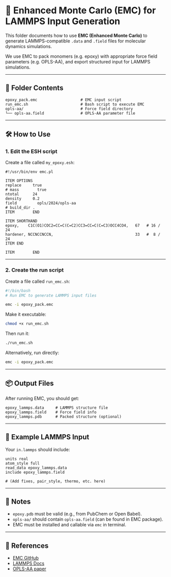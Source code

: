 # 🧪 Enhanced Monte Carlo (EMC) for LAMMPS Input Generation

This folder documents how to use **EMC (Enhanced Monte Carlo)** to generate LAMMPS-compatible `.data` and `.field` files for molecular dynamics simulations.

We use EMC to pack monomers (e.g. epoxy) with appropriate force field parameters (e.g. OPLS-AA), and export structured input for LAMMPS simulations.

---

## 📁 Folder Contents

```
epoxy_pack.emc                   # EMC input script
run_emc.sh                       # Bash script to execute EMC
opls-aa/                         # Force field directory
└── opls-aa.field                # OPLS-AA parameter file
```

---

## 🛠️ How to Use

### 1. Edit the ESH script

Create a file called `my_epoxy.esh`:

```esh
#!/usr/bin/env emc.pl                      

ITEM OPTIONS
replace		true
# mass		  true
ntotal		24
density		0.2
field		  opls/2024/opls-aa
# build_dir	.
ITEM		END

ITEM SHORTHAND
epoxy,    C1C(O1)COC2=CC=C(C=C2)CC3=CC=C(C=C3)OCC4CO4,   67   # 16 / 24
hardener, NCCNCCNCCN,                                    33   #  8 / 24
ITEM END

ITEM		END
```

---

### 2. Create the run script

Create a file called `run_emc.sh`:

```bash
#!/bin/bash
# Run EMC to generate LAMMPS input files

emc -i epoxy_pack.emc
```

Make it executable:

```bash
chmod +x run_emc.sh
```

Then run it:

```bash
./run_emc.sh
```

Alternatively, run directly:

```bash
emc -i epoxy_pack.emc
```

---

## 📦 Output Files

After running EMC, you should get:

```text
epoxy_lammps.data     # LAMMPS structure file
epoxy_lammps.field    # Force field info
epoxy_lammps.pdb      # Packed structure (optional)
```

---

## 🧬 Example LAMMPS Input

Your `in.lammps` should include:

```lammps
units real
atom_style full
read_data epoxy_lammps.data
include epoxy_lammps.field

# (Add fixes, pair_style, thermo, etc. here)
```

---

## 🧠 Notes

- `epoxy.pdb` must be valid (e.g., from PubChem or Open Babel).
- `opls-aa/` should contain `opls-aa.field` (can be found in EMC package).
- EMC must be installed and callable via `emc` in terminal.

---

## 🔗 References

- [EMC GitHub](https://github.com/uchicago-voth/emc)
- [LAMMPS Docs](https://docs.lammps.org/)
- [OPLS-AA paper](https://doi.org/10.1021/ja9621760)
